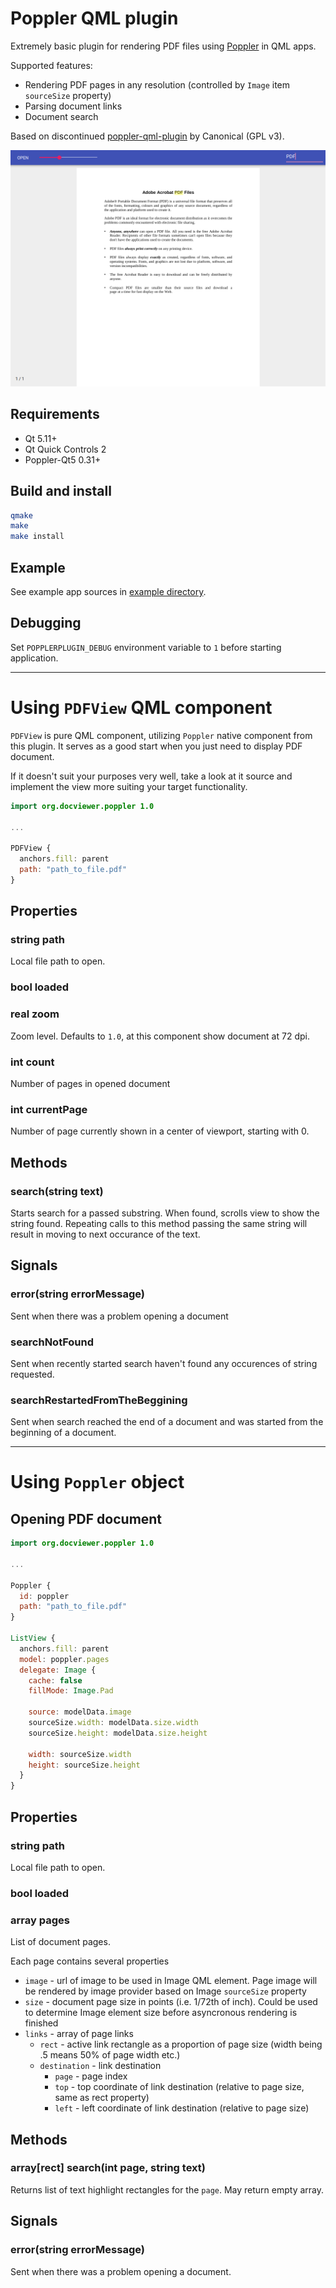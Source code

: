 # Poppler QML plugin

Extremely basic plugin for rendering PDF files using [Poppler](https://poppler.freedesktop.org/) in QML apps.

Supported features:
* Rendering PDF pages in any resolution (controlled by `Image` item `sourceSize` property)
* Parsing document links
* Document search

Based on discontinued [poppler-qml-plugin](https://launchpad.net/poppler-qml-plugin) by Canonical (GPL v3).

![Example application screenshot](/example/screenshot.png?raw=true)

## Requirements
* Qt 5.11+
* Qt Quick Controls 2
* Poppler-Qt5 0.31+

## Build and install

```sh
qmake
make
make install
```

## Example

See example app sources in [example directory](example/).

## Debugging

Set `POPPLERPLUGIN_DEBUG` environment variable to `1` before starting application.

---
# Using `PDFView` QML component

`PDFView` is pure QML component, utilizing `Poppler` native component from this plugin. It serves as a good start when you just need to display PDF document.

If it doesn't suit your purposes very well, take a look at it source and implement the view more suiting your target functionality.

```qml
import org.docviewer.poppler 1.0

...

PDFView {
  anchors.fill: parent
  path: "path_to_file.pdf"
}
```

## Properties

### string path

Local file path to open.

### bool loaded

### real zoom

Zoom level. Defaults to `1.0`, at this component show document at 72 dpi.

### int count

Number of pages in opened document

### int currentPage

Number of page currently shown in a center of viewport, starting with 0.

## Methods

### search(string text)

Starts search for a passed substring. When found, scrolls view to show the string found. Repeating calls to this method passing the same string will result in moving to next occurance of the text.

## Signals

### error(string errorMessage)

Sent when there was a problem opening a document

### searchNotFound

Sent when recently started search haven't found any occurences of string requested.

### searchRestartedFromTheBeggining

Sent when search reached the end of a document and was started from the beginning of a document.

---

# Using `Poppler` object

## Opening PDF document


```qml
import org.docviewer.poppler 1.0

...

Poppler {
  id: poppler
  path: "path_to_file.pdf"
}

ListView {
  anchors.fill: parent
  model: poppler.pages
  delegate: Image {
    cache: false
    fillMode: Image.Pad

    source: modelData.image
    sourceSize.width: modelData.size.width
    sourceSize.height: modelData.size.height

    width: sourceSize.width
    height: sourceSize.height
  }
}

```

## Properties

### string path

Local file path to open.

### bool loaded

### array pages

List of document pages.

Each page contains several properties

* `image` - url of image to be used in Image QML element. Page image will be rendered by image provider based on Image `sourceSize` property
* `size` - document page size in points (i.e. 1/72th of inch). Could be used to determine Image element size before asyncronous rendering is finished
* `links` - array of page links
  * `rect` - active link rectangle as a proportion of page size (width being .5 means 50% of page width etc.)
  * `destination` - link destination
    * `page` - page index
    * `top` - top coordinate of link destination (relative to page size, same as rect property)
    * `left` - left coordinate of link destination (relative to page size)

## Methods

### array[rect] search(int page, string text)

Returns list of text highlight rectangles for the `page`. May return empty array.

## Signals

### error(string errorMessage)

Sent when there was a problem opening a document.
